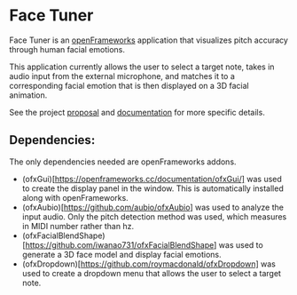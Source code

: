 # Face Tuner

Face Tuner is an [openFrameworks](https://openframeworks.cc) application that visualizes pitch accuracy through human facial emotions. 

This application currently allows the user to select a target note, takes in audio input from the external microphone, and matches it to a corresponding facial emotion that is then displayed on a 3D facial animation.

See the project [proposal](https://github.com/uiuc-sp19-cs126/final-project-laurenho025/blob/master/PROPOSAL.md) and [documentation](https://github.com/uiuc-sp19-cs126/final-project-laurenho025/blob/master/DEVELOPMENT.md) for more specific details.

## Dependencies:
The only dependencies needed are openFrameworks addons. 
* (ofxGui)[https://openframeworks.cc/documentation/ofxGui/] was used to create the display panel in the window. This is automatically installed along with openFrameworks.
* (ofxAubio)[https://github.com/aubio/ofxAubio] was used to analyze the input audio. Only the pitch detection method was used, which measures in MIDI number rather than hz. 
* (ofxFacialBlendShape)[https://github.com/iwanao731/ofxFacialBlendShape] was used to generate a 3D face model and display facial emotions.
* (ofxDropdown)[https://github.com/roymacdonald/ofxDropdown] was used to create a dropdown menu that allows the user to select a target note. 
